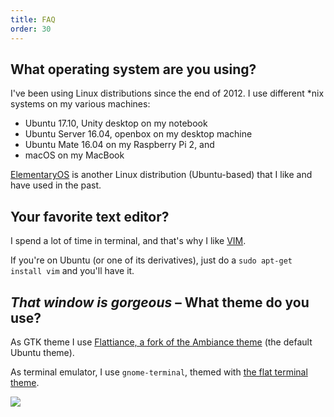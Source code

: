 ```yaml
---
title: FAQ
order: 30
---
```

## What operating system are you using?

I've been using Linux distributions since the end of 2012. I use different *nix systems on my various machines:

 - Ubuntu 17.10, Unity desktop on my notebook
 - Ubuntu Server 16.04, openbox on my desktop machine
 - Ubuntu Mate 16.04 on my Raspberry Pi 2, and
 - macOS on my MacBook

[ElementaryOS][1] is another Linux distribution (Ubuntu-based) that I like and
have used in the past.

## Your favorite text editor?
I spend a lot of time in terminal, and that's why I like [VIM][2].

If you're on Ubuntu (or one of its derivatives), just do a `sudo apt-get install vim`
and you'll have it.

## *That window is gorgeous* – What theme do you use?

As GTK theme I use [Flattiance, a fork of the Ambiance theme](https://github.com/IonicaBizau/Flattiance) (the default Ubuntu theme).

As terminal emulator, I use `gnome-terminal`, themed with [the flat terminal theme](https://github.com/IonicaBizau/terminal-flat-theme).

![](https://camo.githubusercontent.com/1562b07216b148ed45757ce4286ff543f031120d/687474703a2f2f692e696d6775722e636f6d2f7274374745494c2e706e67)

   [1]: http://elementaryos.org/
   [2]: http://www.vim.org/